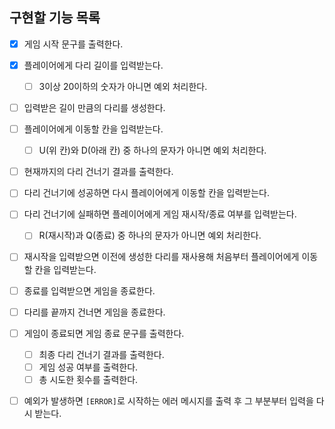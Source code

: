## 구현할 기능 목록

- [x] 게임 시작 문구를 출력한다.

- [x] 플레이어에게 다리 길이를 입력받는다.

  - [ ] 3이상 20이하의 숫자가 아니면 예외 처리한다.

- [ ] 입력받은 길이 만큼의 다리를 생성한다.

- [ ] 플레이어에게 이동할 칸을 입력받는다.

  - [ ] U(위 칸)와 D(아래 칸) 중 하나의 문자가 아니면 예외 처리한다.

- [ ] 현재까지의 다리 건너기 결과를 출력한다.

- [ ] 다리 건너기에 성공하면 다시 플레이어에게 이동할 칸을 입력받는다.

- [ ] 다리 건너기에 실패하면 플레이어에게 게임 재시작/종료 여부를 입력받는다.

  - [ ] R(재시작)과 Q(종료) 중 하나의 문자가 아니면 예외 처리한다.

- [ ] 재시작을 입력받으면 이전에 생성한 다리를 재사용해 처음부터 플레이어에게 이동할 칸을 입력받는다.

- [ ] 종료를 입력받으면 게임을 종료한다.

- [ ] 다리를 끝까지 건너면 게임을 종료한다.

- [ ] 게임이 종료되면 게임 종료 문구를 출력한다.

  - [ ] 최종 다리 건너기 결과를 출력한다.
  - [ ] 게임 성공 여부를 출력한다.
  - [ ] 총 시도한 횟수를 출력한다.

- [ ] 예외가 발생하면 `[ERROR]`로 시작하는 에러 메시지를 출력 후 그 부분부터 입력을 다시 받는다.

